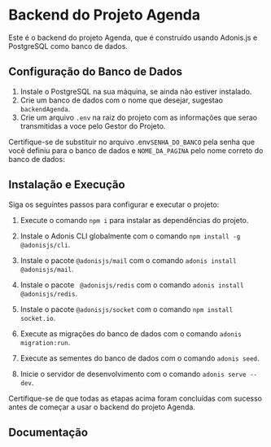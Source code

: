 # Backend do Projeto Agenda

Este é o backend do projeto Agenda, que é construído usando Adonis.js e PostgreSQL como banco de dados.

## Configuração do Banco de Dados

1. Instale o PostgreSQL na sua máquina, se ainda não estiver instalado.
2. Crie um banco de dados com o nome que desejar, sugestao `backendAgenda`.
3. Crie um arquivo `.env` na raiz do projeto com as  informações que serao transmitidas a voce pelo Gestor do Projeto. 

Certifique-se de substituir no arquivo .env`SENHA_DO_BANCO` pela senha que você definiu para o banco de dados e `NOME_DA_PAGINA` pelo nome correto do banco de dados:


## Instalação e Execução

Siga os seguintes passos para configurar e executar o projeto:

1. Execute o comando `npm i` para instalar as dependências do projeto.
2. Instale o Adonis CLI globalmente com o comando `npm install -g @adonisjs/cli`.
3. Instale o pacote `@adonisjs/mail` com o comando `adonis install @adonisjs/mail`.

3. Instale o pacote ` @adonisjs/redis` com o comando `adonis install @adonisjs/redis`.
3. Instale o pacote `@adonisjs/socket` com o comando `npm install socket.io`.
4. Execute as migrações do banco de dados com o comando `adonis migration:run`.
5. Execute as sementes do banco de dados com o comando `adonis seed`.
6. Inicie o servidor de desenvolvimento com o comando `adonis serve --dev`.

Certifique-se de que todas as etapas acima foram concluídas com sucesso antes de começar a usar o backend do projeto Agenda.

## Documentação



